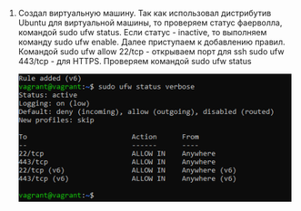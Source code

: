 1.  Создал виртуальную машину. Так как использовал дистрибутив Ubuntu для виртуальной машины, то проверяем статус фаерволла, командой sudo ufw status. 
    Если статус - inactive, то выполняем команду sudo ufw enable. Далее приступаем к добавлению правил. Командой sudo ufw allow 22/tcp - открываем порт для ssh
    sudo ufw 443/tcp - для HTTPS. Проверяем командой sudo ufw status
    
    ![screenshot](https://github.com/gorinich666/netology.devops/blob/main/1.1.png?raw=true)
    
    
